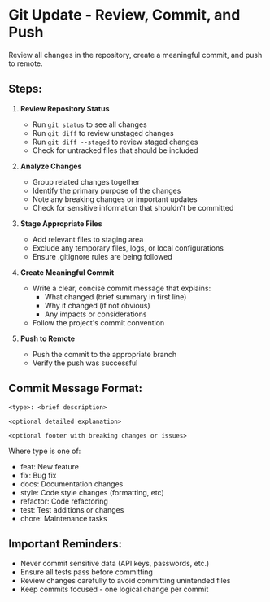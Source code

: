 # Git Update - Review, Commit, and Push

Review all changes in the repository, create a meaningful commit, and push to remote.

## Steps:

1. **Review Repository Status**
   - Run `git status` to see all changes
   - Run `git diff` to review unstaged changes
   - Run `git diff --staged` to review staged changes
   - Check for untracked files that should be included

2. **Analyze Changes**
   - Group related changes together
   - Identify the primary purpose of the changes
   - Note any breaking changes or important updates
   - Check for sensitive information that shouldn't be committed

3. **Stage Appropriate Files**
   - Add relevant files to staging area
   - Exclude any temporary files, logs, or local configurations
   - Ensure .gitignore rules are being followed

4. **Create Meaningful Commit**
   - Write a clear, concise commit message that explains:
     - What changed (brief summary in first line)
     - Why it changed (if not obvious)
     - Any impacts or considerations
   - Follow the project's commit convention

5. **Push to Remote**
   - Push the commit to the appropriate branch
   - Verify the push was successful

## Commit Message Format:
```
<type>: <brief description>

<optional detailed explanation>

<optional footer with breaking changes or issues>
```

Where type is one of:
- feat: New feature
- fix: Bug fix
- docs: Documentation changes
- style: Code style changes (formatting, etc)
- refactor: Code refactoring
- test: Test additions or changes
- chore: Maintenance tasks

## Important Reminders:
- Never commit sensitive data (API keys, passwords, etc.)
- Ensure all tests pass before committing
- Review changes carefully to avoid committing unintended files
- Keep commits focused - one logical change per commit